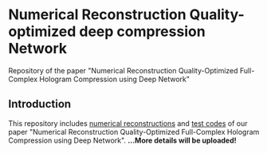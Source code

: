 # Numerical Reconstruction Quality-optimized deep compression Network
Repository of the paper "Numerical Reconstruction Quality-Optimized Full-Complex Hologram Compression using Deep Network"

## Introduction
This repository includes [numerical reconstructions](https://github.com/JuyeonSeoo/NRQN/tree/master/Numerical%20Reconstructions) and [test codes](https://github.com/JuyeonSeoo/NRQN/tree/master/NRQN_Test) of our paper "Numerical Reconstruction Quality-Optimized Full-Complex Hologram Compression using Deep Network". **...More details will be uploaded!**
